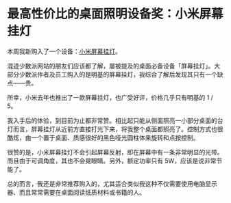 # 最高性价比的桌面照明设备奖：小米屏幕挂灯

本周我新购入了一个设备：[小米屏幕挂灯](https://m.tb.cn/h.fLl5XQl?tk=epHO25OqzQD%E3%80%8C%E7%B1%B3%E5%AE%B6%E6%98%BE%E7%A4%BA%E5%99%A8%E6%8C%82%E7%81%AF%E5%B7%A5%E4%BD%9C%E5%8D%A7%E5%AE%A4%E5%AE%BF%E8%88%8D%E4%B9%A6%E6%A1%8C%E5%B1%8F%E5%B9%95%E6%8C%82%E7%81%AF%E6%8A%A4%E7%9C%BC%E6%99%BA%E8%83%BD%E5%8F%B0%E7%81%AF%E7%94%B5%E8%84%91%E8%A1%A5%E5%85%89%E3%80%8D)。

混迹少数派网站的朋友们应该都了解，屡被提及的桌面必备设备「屏幕挂灯」。大部分少数派作者及员工购入的是明基的屏幕挂灯，我综合了解后发现其只有一个缺点——贵。

所幸，小米去年也推出了一款屏幕挂灯，也广受好评，价格几乎只有明基的 1 / 5。

我入手后的体验，到目前为止都非常赞。相比起只能从侧面照亮一小部分桌面的台灯而言，屏幕挂灯从近前方直接打光下来，将我整个桌面都照亮了。控制方式也很酷炫，由一个置于桌面、质感很好的黑色哑光圆柱体来旋转和点按控制。

很赞的是，小米屏幕挂灯不会引起屏幕反射，即在屏幕中有一条非常明显的光带。而且由于可调角度，其也不会晃眼睛。另外，额定功率只有 5W，应该是说非常节能了。

总的而言，我还是非常推荐购入的，尤其适合类似我这种不仅需要使用电脑显示器、而且常常需要在桌面阅读纸质材料或书籍的人。
